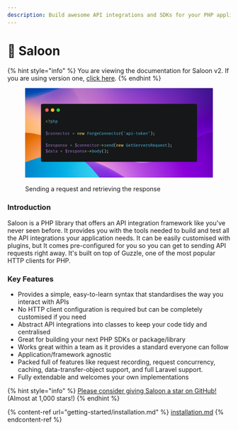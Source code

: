 ```yaml
---
description: Build awesome API integrations and SDKs for your PHP application.
---
```


# 🤠 Saloon

{% hint style="info" %}
You are viewing the documentation for Saloon v2. If you are using version one, [click here](https://app.gitbook.com/s/WZee3WHlwQmemMUmidXH/).
{% endhint %}

<figure><img src=".gitbook/assets/carbon.png" alt=""><figcaption><p>Sending a request and retrieving the response</p></figcaption></figure>

### Introduction

Saloon is a PHP library that offers an API integration framework like you've never seen before. It provides you with the tools needed to build and test all the API integrations your application needs. It can be easily customised with plugins, but It comes pre-configured for you so you can get to sending API requests right away. It's built on top of Guzzle, one of the most popular HTTP clients for PHP.

### Key Features

* Provides a simple, easy-to-learn syntax that standardises the way you interact with APIs
* No HTTP client configuration is required but can be completely customised if you need
* Abstract API integrations into classes to keep your code tidy and centralised
* Great for building your next PHP SDKs or package/library
* Works great within a team as it provides a standard everyone can follow
* Application/framework agnostic
* Packed full of features like request recording, request concurrency, caching, data-transfer-object support, and full Laravel support.
* Fully extendable and welcomes your own implementations

{% hint style="info" %}
[Please consider giving Saloon a star on GitHub!](https://github.com/sammyjo20/saloon) (Almost at 1,000 stars!)
{% endhint %}

{% content-ref url="getting-started/installation.md" %}
[installation.md](getting-started/installation.md)
{% endcontent-ref %}
